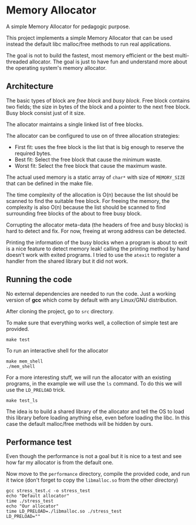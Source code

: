 # Memory Allocator
A simple Memory Allocator for pedagogic purpose.

This project implements a simple Memory Allocator that can be used instead the default libc malloc/free methods to run real applications.

The goal is not to build the fastest, most memory efficient or the best multi-threaded allocator. The goal is just to have fun and understand more about the operating system's memory allocator.

## Architecture

The basic types of block are *free block* and *busy block*.
Free block contains two fields; the size in bytes of the block and a pointer to the next free block.
Busy block consist just of it size.

The allocator maintains a single linked list of free blocks.

The allocator can be configured to use on of three allocation strategies:
* First fit: uses the free block is the list that is big enough to reserve the required bytes.
* Best fit: Select the free block that cause the minimum waste.
* Worst fit: Select the free block that cause the maximum waste.

The actual used memory is a static array of `char*` with size of `MEMORY_SIZE` that can be defined in the make file.

The time complexity of the allocation is O(n) because the list should be scanned to find the suitable free block. For freeing the memory, the complexity is also O(n) because the list should be scanned to find surrounding free blocks of the about to free busy block.

Corrupting the allocator meta-data (the headers of free and busy blocks) is hard to detect and fix. For now, freeing at wrong address can be detected.

Printing the information of the busy blocks when a program is about to exit is a nice feature to detect memory leak! calling the printing method by hand doesn't work with exited programs. I tried to use the `atexit` to register a handler from the shared library but it did not work.


## Running the code

No external dependencies are needed to run the code. Just a working version of **gcc** which come by default with any Linux/GNU distribution.

After cloning the project, go to `src` directory.

To make sure that everything works well, a collection of simple test are provided.
```
make test
```

To run an interactive shell for the allocator

```
make mem_shell
./mem_shell
```

For a more interesting stuff, we will run the allocator with an existing programs, in the example we will use the `ls` command. To do this we will use the `LD_PRELOAD` trick.

```
make test_ls
```

The idea is to build a shared library of the allocator and tell the OS to load this library before loading anything else, even before loading the libc. In this case the default malloc/free methods will be hidden by ours.

## Performance test

Even though the performance is not a goal but it is nice to a test and see how far my allocator is from the default one.

Now move to the `performance` directory, compile the provided code, and run it twice (don't forget to copy the `libmalloc.so` from the other directory)

```
gcc stress_test.c -o stress_test
echo "Default allocator"
time ./stress_test
echo "Our allocator"
time LD_PRELOAD=./libmalloc.so ./stress_test
LD_PRELOAD=""
```
